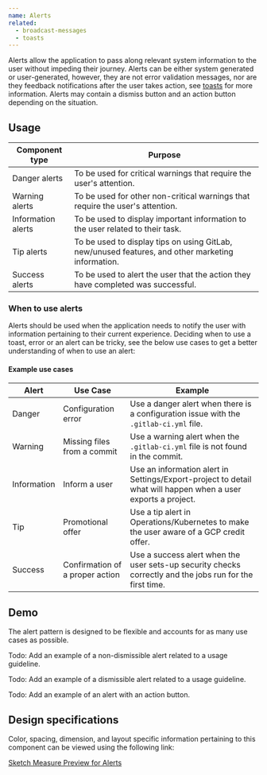 ```yaml
---
name: Alerts
related:
  - broadcast-messages
  - toasts
---
```


Alerts allow the application to pass along relevant system information to the user without impeding their journey. Alerts can be either system generated or user-generated, however, they are not error validation messages, nor are they feedback notifications after the user takes action, see [toasts](https://design.gitlab.com/components/toasts) for more information. Alerts may contain a dismiss button and an action button depending on the situation. 

## Usage

|Component type|Purpose|
| --- | --- |
|Danger alerts|To be used for critical warnings that require the user's attention.|
|Warning alerts|To be used for other non-critical warnings that require the user's attention.|
|Information alerts|To be used to display important information to the user related to their task.|
|Tip alerts|To be used to display tips on using GitLab, new/unused features, and other marketing information.|
|Success alerts|To be used to alert the user that the action they have completed was successful.|

### When to use alerts

Alerts should be used when the application needs to notify the user with information pertaining to their current experience. Deciding when to use a toast, error or an alert can be tricky, see the below use cases to get a better understanding of when to use an alert:

#### Example use cases

| Alert | Use Case | Example |
| ----- | -------- | -------- |
| Danger | Configuration error | Use a danger alert when there is a configuration issue with the `.gitlab-ci.yml` file. |
| Warning | Missing files from a commit | Use a warning alert when the `.gitlab-ci.yml` file is not found in the commit. |  
| Information | Inform a user | Use an information alert in Settings/Export-project to detail what will happen when a user exports a project.  |
| Tip | Promotional offer  | Use a tip alert in Operations/Kubernetes to make the user aware of a GCP credit offer. |
| Success | Confirmation of a proper action | Use a success alert when the user sets-up security checks correctly and the jobs run for the first time. |


## Demo

The alert pattern is designed to be flexible and accounts for as many use cases as possible.

Todo: Add an example of a non-dismissible alert related to a usage guideline.

Todo: Add an example of a dismissible alert related to a usage guideline.

Todo: Add an example of an alert with an action button.


## Design specifications

Color, spacing, dimension, and layout specific information pertaining to this component can be viewed using the following link:

[Sketch Measure Preview for Alerts](https://gitlab-org.gitlab.io/gitlab-design/hosted/design-gitlab-specs/alerts-spec-previews/)
